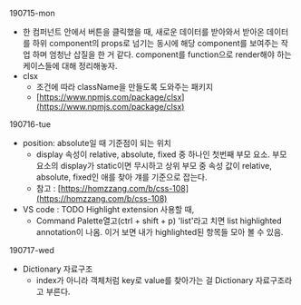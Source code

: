 190715-mon

- 한 컴퍼넌트 안에서 버튼을 클릭했을 때, 새로운 데이터를 받아와서 받아온 데이터를 하위 component의 props로 넘기는 동시에 해당 component를 보여주는 작업 하며 엄청난 삽질을 한 거 같다. component를 function으로 render해야 하는 케이스들에 대해 정리해놓자.
- clsx
    - 조건에 따라 className을 만들도록 도와주는 패키지
    - [https://www.npmjs.com/package/clsx](https://www.npmjs.com/package/clsx)

190716-tue
- position: absolute일 때 기준점이 되는 위치
    - display 속성이 relative, absolute, fixed 중 하나인 첫번째 부모 요소. 부모 요소의 display가 static이면 무시하고 상위 부모 중 속성 값이 relative, absolute, fixed인 애를 찾아 걔를 기준으로 잡는다.
    - 참고 : [https://homzzang.com/b/css-108](https://homzzang.com/b/css-108)
- VS code : TODO Highlight extension 사용할 때,
    - Command Palette열고(ctrl + shift + p) 'list'라고 치면 list highlighted annotation이 나옴. 이거 보면 내가 highlighted된 항목들 모아 볼 수 있음.


190717-wed
- Dictionary 자료구조
    - index가 아니라 객체처럼 key로 value를 찾아가는 걸 Dictionary 자료구조라고 부른다.